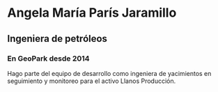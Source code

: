 # Angela María París Jaramillo
## Ingeniera de petróleos
### En GeoPark desde 2014
Hago parte del equipo de desarrollo como ingeniera de yacimientos en seguimiento y monitoreo para el activo Llanos Producción. 
